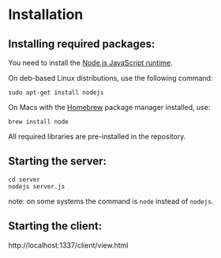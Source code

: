 Installation
============

Installing required packages:
-----------------------------

You need to install the [Node.js JavaScript
runtime](https://nodejs.org).

On deb-based Linux distributions, use the following command:

    sudo apt-get install nodejs

On Macs with the [Homebrew](http://brew.sh) package manager installed, use:

    brew install node

All required libraries are pre-installed in the repository.


Starting the server:
--------------------

    cd server
    nodejs server.js

note: on some systems the command is `node` instead of `nodejs`.

Starting the client:
--------------------

http://localhost:1337/client/view.html
